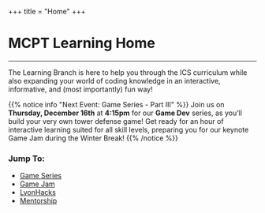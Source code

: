 +++
title = "Home"
+++

# MCPT Learning Home
---
The Learning Branch is here to help you through the ICS curriculum while also expanding your world of coding knowledge in an interactive, informative, and (most importantly) fun way!

{{% notice info "Next Event: Game Series - Part III" %}}
Join us on **Thursday, December 16th** at **4:15pm** for our **Game Dev** series, as you’ll build your very own tower defense game! Get ready for an hour of interactive learning suited for all skill levels, preparing you for our keynote Game Jam during the Winter Break!
{{% /notice %}}

### Jump To:
* [Game Series](game-dev)
* [Game Jam](game-jam)
* [LyonHacks](lyon-hacks)
* [Mentorship](mentorship)
